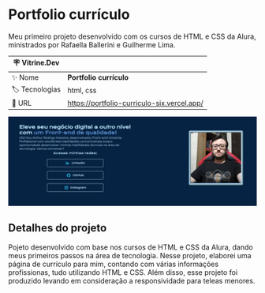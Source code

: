 # Portfolio currículo

Meu primeiro projeto desenvolvido com os cursos de HTML e CSS da Alura, ministrados por Rafaella Ballerini e Guilherme Lima.

| :placard: Vitrine.Dev |     |
| -------------  | --- |
| :sparkles: Nome        | **Portfolio currículo**
| :label: Tecnologias | html, css
| :rocket: URL         | https://portfolio-curriculo-six.vercel.app/


<!-- Inserir imagem com a #vitrinedev ao final do link -->
![capa portfolio](https://github.com/ArthurRodrigoM/portfolio--curriculo/blob/main/capa%20portfolio.JPG#vitrinedev)


## Detalhes do projeto

Pojeto desenvolvido com base nos cursos de HTML e CSS da Alura, dando meus primeiros passos na área de tecnologia. Nesse projeto, elaborei uma página de currículo para mim, contando com várias informações profissionas, tudo utilizando HTML e CSS. Além disso, esse projeto foi produzido levando em consideração a responsividade para teleas menores.
